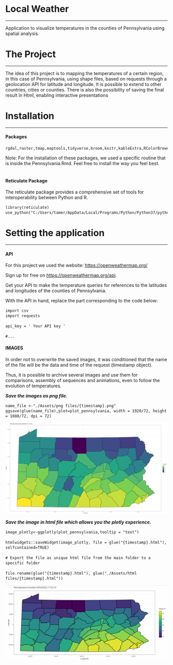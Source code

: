 
# Local Weather
***
Application to visualize temperatures in the counties of Pennsylvania using spatial analysis.

# The Project
***
The idea of this project is to mapping the temperatures of a certain region, in this case of Pennsylvania, using shape files, based on requests through a geolocation API for latitude and longitude.
It is possible to extend to other countries, cities or counties.
There is also the possibility of saving the final result in Html, enabling interactive presentations

# Installation
***

#### Packages

```{note}
rgdal,raster,tmap,maptools,tidyverse,broom,knitr,kableExtra,RColorBrewer,plotly,htmlwidgets,weathermetrics,glue
```  
Note: For the installation of these packages, we used a specific routine that is inside the Pennsylvania.Rmd. Feel free to install the way you feel best. <br /><br />

#### Reticulate Package

The reticulate package provides a comprehensive set of tools for interoperability between Python and R.

```{note}
library(reticulate)
use_python("C:/Users/tamer/AppData/Local/Programs/Python/Python37/python.exe")
```

# Setting the application
***
#### API

For this project we used the website: https://openweathermap.org/

Sign up for free on https://openweathermap.org/api.

Get your API to make the temperature queries for references to the latitudes and longitudes of the counties of Pennsylvania.

With the API in hand, replace the part corresponding to the code below:

```{note}
import csv
import requests

api_key = ' Your API key '

#...
```

#### IMAGES

In order not to overwrite the saved images, it was conditioned that the name of the file will be the data and time of the request (timestamp object).

Thus, it is possible to archive several images and use them for comparisons, assembly of sequences and animations, even to follow the evolution of temperatures.

***Save the images as png file.***
```{note}
name_file <-"./Assets/png files/{timestamp}.png"
ggsave(glue(name_file),plot=plot_pennsylvania, width = 1920/72, height = 1080/72, dpi = 72)
```

![Pennsylvania Counties](https://github.com/Tam-Leal/Local-Weather/blob/bef7fd65d472492ed1e90eac98dcdd52d9ffbd7b/Assets/png_files/03_04_2022%2010_14_20.png?raw=true)


***Save the image in html file which allows you the plotly experience.***
```{note}
image_plotly<-ggplotly(plot_pennsylvania,tooltip = "text")

htmlwidgets::saveWidget(image_plotly, file = glue("{timestamp}.html"), selfcontained=TRUE) 

# Export the file as unique html file from the main folder to a specific folder

file.rename(glue("{timestamp}.html"), glue("./Assets/html files/{timestamp}.html"))
```
![Plotly Experience](https://github.com/Tam-Leal/Local-Weather/blob/976c9813ba7eb33a152d4b9313ca54b960cef930/Assets/gif_files/example_gif.gif?raw=true)



